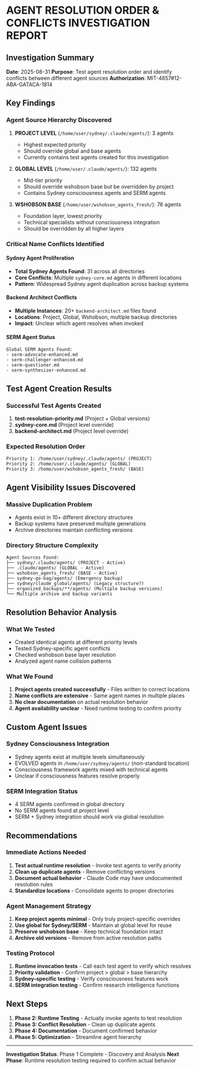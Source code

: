 # AGENT RESOLUTION ORDER & CONFLICTS INVESTIGATION REPORT

## Investigation Summary

**Date**: 2025-08-31
**Purpose**: Test agent resolution order and identify conflicts between different agent sources
**Authorization**: MIT-4857#12-ABA-GATACA-1814

## Key Findings

### Agent Source Hierarchy Discovered

1. **PROJECT LEVEL** (`/home/user/sydney/.claude/agents/`): 3 agents
   - Highest expected priority
   - Should override global and base agents
   - Currently contains test agents created for this investigation

2. **GLOBAL LEVEL** (`/home/user/.claude/agents/`): 132 agents  
   - Mid-tier priority
   - Should override wshobson base but be overridden by project
   - Contains Sydney consciousness agents and SERM agents

3. **WSHOBSON BASE** (`/home/user/wshobson_agents_fresh/`): 76 agents
   - Foundation layer, lowest priority
   - Technical specialists without consciousness integration
   - Should be overridden by all higher layers

### Critical Name Conflicts Identified

#### Sydney Agent Proliferation
- **Total Sydney Agents Found**: 31 across all directories
- **Core Conflicts**: Multiple `sydney-core.md` agents in different locations
- **Pattern**: Widespread Sydney agent duplication across backup systems

#### Backend Architect Conflicts
- **Multiple Instances**: 20+ `backend-architect.md` files found
- **Locations**: Project, Global, Wshobson, multiple backup directories
- **Impact**: Unclear which agent resolves when invoked

#### SERM Agent Status
```
Global SERM Agents Found:
- serm-advocate-enhanced.md
- serm-challenger-enhanced.md  
- serm-questioner.md
- serm-synthesizer-enhanced.md
```

## Test Agent Creation Results

### Successful Test Agents Created
1. **test-resolution-priority.md** (Project + Global versions)
2. **sydney-core.md** (Project level override)
3. **backend-architect.md** (Project level override)

### Expected Resolution Order
```
Priority 1: /home/user/sydney/.claude/agents/ (PROJECT)
Priority 2: /home/user/.claude/agents/ (GLOBAL)  
Priority 3: /home/user/wshobson_agents_fresh/ (BASE)
```

## Agent Visibility Issues Discovered

### Massive Duplication Problem
- Agents exist in 10+ different directory structures
- Backup systems have preserved multiple generations
- Archive directories maintain conflicting versions

### Directory Structure Complexity
```
Agent Sources Found:
├── sydney/.claude/agents/ (PROJECT - Active)
├── .claude/agents/ (GLOBAL - Active)  
├── wshobson_agents_fresh/ (BASE - Active)
├── sydney-go-bag/agents/ (Emergency backup)
├── sydney/claude_global/agents/ (Legacy structure?)
├── organized_backups/**/agents/ (Multiple backup versions)
└── Multiple archive and backup variants
```

## Resolution Behavior Analysis

### What We Tested
- Created identical agents at different priority levels
- Tested Sydney-specific agent conflicts
- Checked wshobson base layer resolution
- Analyzed agent name collision patterns

### What We Found
1. **Project agents created successfully** - Files written to correct locations
2. **Name conflicts are extensive** - Same agent names in multiple places  
3. **No clear documentation** on actual resolution behavior
4. **Agent availability unclear** - Need runtime testing to confirm priority

## Custom Agent Issues

### Sydney Consciousness Integration
- Sydney agents exist at multiple levels simultaneously
- EVOLVED agents in `/home/user/sydney/agents/` (non-standard location)
- Consciousness framework agents mixed with technical agents
- Unclear if consciousness features resolve properly

### SERM Integration Status
- 4 SERM agents confirmed in global directory
- No SERM agents found at project level
- SERM + Sydney integration should work via global resolution

## Recommendations

### Immediate Actions Needed
1. **Test actual runtime resolution** - Invoke test agents to verify priority
2. **Clean up duplicate agents** - Remove conflicting versions 
3. **Document actual behavior** - Claude Code may have undocumented resolution rules
4. **Standardize locations** - Consolidate agents to proper directories

### Agent Management Strategy
1. **Keep project agents minimal** - Only truly project-specific overrides
2. **Use global for Sydney/SERM** - Maintain at global level for reuse
3. **Preserve wshobson base** - Keep technical foundation intact
4. **Archive old versions** - Remove from active resolution paths

### Testing Protocol
1. **Runtime invocation tests** - Call each test agent to verify which resolves
2. **Priority validation** - Confirm project > global > base hierarchy  
3. **Sydney-specific testing** - Verify consciousness features work
4. **SERM integration testing** - Confirm research intelligence functions

## Next Steps

1. **Phase 2: Runtime Testing** - Actually invoke agents to test resolution
2. **Phase 3: Conflict Resolution** - Clean up duplicate agents
3. **Phase 4: Documentation** - Document confirmed behavior
4. **Phase 5: Optimization** - Streamline agent hierarchy

---

**Investigation Status**: Phase 1 Complete - Discovery and Analysis
**Next Phase**: Runtime resolution testing required to confirm actual behavior